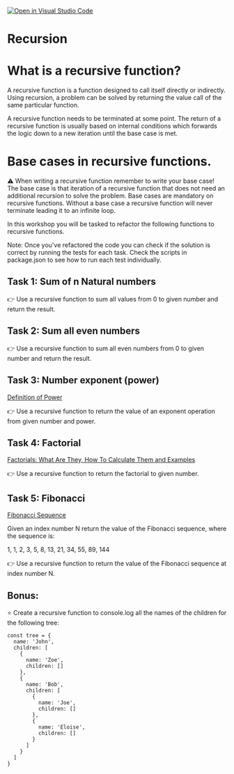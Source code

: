 [![Open in Visual Studio Code](https://classroom.github.com/assets/open-in-vscode-f059dc9a6f8d3a56e377f745f24479a46679e63a5d9fe6f495e02850cd0d8118.svg)](https://classroom.github.com/online_ide?assignment_repo_id=6871225&assignment_repo_type=AssignmentRepo)
# Recursion

# What is a recursive function?

A recursive function is a function designed to call itself directly or indirectly. Using recursion, a problem can be solved by returning the value call of the same particular function.

A recursive function needs to be terminated at some point. The return of a recursive function is usually based on internal conditions which forwards the logic down to a new iteration until the base case is met.

# Base cases in recursive functions.

⚠️ When writing a recursive function remember to write your base case! The base case is that iteration of a recursive function that does not need an additional recursion to solve the problem. Base cases are mandatory on recursive functions. Without a base case a recursive function will never terminate leading it to an infinite loop.

In this workshop you will be tasked to refactor the following functions to recursive functions.

Note: Once you've refactored the code you can check if the solution is correct by running the tests for each task. Check the scripts in package.json to see how to run each test individually.

## Task 1: Sum of n Natural numbers

👉 Use a recursive function to sum all values from 0 to given number and return the result.

## Task 2: Sum all even numbers

👉 Use a recursive function to sum all even numbers from 0 to given number and return the result.

## Task 3: Number exponent (power)

[Definition of Power](https://www.mathsisfun.com/definitions/power.html#:~:text=The%20power%20(or%20exponent)%20of,and%20above%20the%20base%20number.&text=But%20power%20can%20also%20mean,is%20also%20called%20the%20power.)

👉 Use a recursive function to return the value of an exponent operation from given number and power.

## Task 4: Factorial

[Factorials: What Are They, How To Calculate Them and Examples](https://www.indeed.com/career-advice/career-development/how-to-calculate-factorial)

👉 Use a recursive function to return the factorial to given number.

## Task 5: Fibonacci

[Fibonacci Sequence](https://www.mathsisfun.com/numbers/fibonacci-sequence.html)

Given an index number N return the value of the Fibonacci sequence, where the sequence is:

1, 1, 2, 3, 5, 8, 13, 21, 34, 55, 89, 144

👉 Use a recursive function to return the value of the Fibonacci sequence at index number N.

## Bonus:

⭐ Create a recursive function to console.log all the names of the children for the following tree:

```
const tree = {
  name: 'John',
  children: [
    {
      name: 'Zoe',
      children: []
    },
    {
      name: 'Bob',
      children: [
        {
          name: 'Joe',
          children: []
        },
        {
          name: 'Eloise',
          children: []
        }
      ]
    }
  ]
}
```